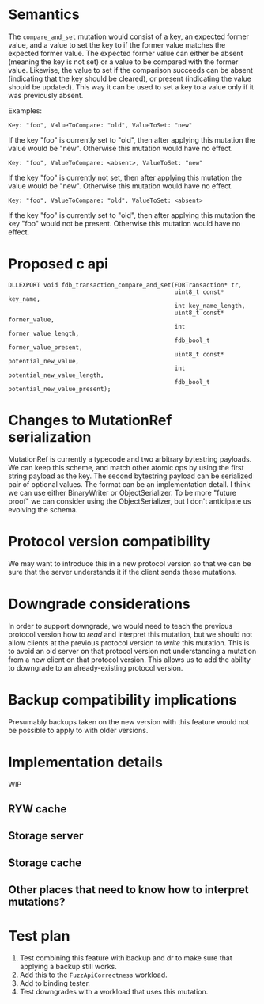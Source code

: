 # Semantics

The `compare_and_set` mutation would consist of a key, an expected former value, and a value to set the key to if the former value matches the expected former value. The expected former value can either be absent (meaning the key is not set) or a value to be compared with the former value. Likewise, the value to set if the comparison succeeds can be absent (indicating that the key should be cleared), or present (indicating the value should be updated). This way it can be used to set a key to a value only if it was previously absent.

Examples:

```
Key: "foo", ValueToCompare: "old", ValueToSet: "new"
```

If the key "foo" is currently set to "old", then after applying this mutation the value would be "new". Otherwise this mutation would have no effect.

```
Key: "foo", ValueToCompare: <absent>, ValueToSet: "new"
```

If the key "foo" is currently not set, then after applying this mutation the value would be "new". Otherwise this mutation would have no effect.

```
Key: "foo", ValueToCompare: "old", ValueToSet: <absent>
```

If the key "foo" is currently set to "old", then after applying this mutation the key "foo" would not be present. Otherwise this mutation would have no effect.

# Proposed c api

```
DLLEXPORT void fdb_transaction_compare_and_set(FDBTransaction* tr,
                                               uint8_t const* key_name,
                                               int key_name_length,
                                               uint8_t const* former_value,
                                               int former_value_length,
                                               fdb_bool_t former_value_present,
                                               uint8_t const* potential_new_value,
                                               int potential_new_value_length,
                                               fdb_bool_t potential_new_value_present);
```

# Changes to MutationRef serialization

MutationRef is currently a typecode and two arbitrary bytestring payloads. We can keep this scheme, and match other atomic ops by using the first string payload as the key. The second bytestring payload can be serialized pair of optional values. The format can be an implementation detail. I think we can use either BinaryWriter or ObjectSerializer. To be more "future proof" we can consider using the ObjectSerializer, but I don't anticipate us evolving the schema.

# Protocol version compatibility

We may want to introduce this in a new protocol version so that we can be sure that the server understands it if the client sends these mutations.

# Downgrade considerations

In order to support downgrade, we would need to teach the previous protocol version how to _read_ and interpret this mutation, but we should not allow clients at the previous protocol version to _write_ this mutation. This is to avoid an old server on that protocol version not understanding a mutation from a new client on that protocol version. This allows us to add the ability to downgrade to an already-existing protocol version.

# Backup compatibility implications

Presumably backups taken on the new version with this feature would not be possible to apply to with older versions.

# Implementation details

WIP

## RYW cache
## Storage server
## Storage cache
## Other places that need to know how to interpret mutations?

# Test plan

1. Test combining this feature with backup and dr to make sure that applying a backup still works.
2. Add this to the `FuzzApiCorrectness` workload.
3. Add to binding tester.
4. Test downgrades with a workload that uses this mutation.

